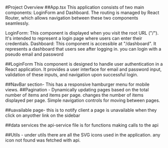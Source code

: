 #Project Overview
##App.tsx
This application consists of two main components: LoginForm and Dashboard. The routing is managed by React Router, which allows navigation between these two components seamlessly.

LoginForm: This component is displayed when you visit the root URL ("/"). It's intended to represent a login page where users can enter their credentials.
Dashboard: This component is accessible at "/dashboard". It represents a dashboard that users see after logging in.
you can login with a pseudo email and password

##LoginForm
This component is designed to handle user authentication in a React application. It provides a user interface for email and password input, validation of these inputs, and navigation upon successful login. 

##NavBar section- This has a responsive hamburger menu for mobile views.
##Pagination - Dynamically updating pages based on the total number of items and items per page.
changes the number of items displayed per page.
Simple navigation controls for moving between pages.

##uavailable page- this is to notify client a page is unavailable when they click on anyother link on the sidebar

##data services the api-service file is for functions making calls to the api

##Utils - under utils there are all the SVG icons used in the application. any icon not found was fetched with api.



